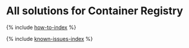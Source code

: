 # All solutions for Container Registry

{% include [how-to-index](how-to/index.md) %}

{% include [known-issues-index](known-issues/index.md) %}
